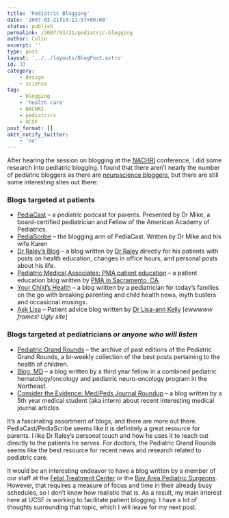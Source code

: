 ```yaml
---
title: 'Pediatric Blogging'
date: '2007-03-21T14:11:57+00:00'
status: publish
permalink: /2007/03/21/pediatric-blogging
author: Colin
excerpt: ''
type: post
layout: '../../layouts/BlogPost.astro'
id: 33
category:
    - design
    - science
tag:
    - blogging
    - 'health care'
    - NACHRI
    - pediatrics
    - UCSF
post_format: []
aktt_notify_twitter:
    - 'no'
---
```

After hearing the session on blogging at the [NACHRI](https://www.childrenshospitals.net) conference, I did some research into pediatric blogging. I found that there aren’t nearly the number of pediatric bloggers as there are [neuroscience bloggers](https://neurophilosophy.wordpress.com/2007/02/24/neuroscience-blogs/), but there are still some interesting sites out there:

### Blogs targeted at patients

- [PediaCast](https://www.pediascribe.com/podcast/) – a pediatric podcast for parents. Presented by Dr Mike, a board-certified pediatrician and Fellow of the American Academy of Pediatrics.
- [PediaScribe](https://www.pediascribe.com/) – the blogging arm of PediaCast. Written by Dr Mike and his wife Karen
- [Dr Raley’s Blog](https://brianraleymd.typepad.com/dr_raleys_blog/) – a blog written by [Dr Raley](https://brianraleymd.com/) directly for his patients with posts on health education, changes in office hours, and personal posts about his life.
- [Pediatric Medical Associates: PMA patient education](https://www.kiddoc.com/blog/) – a patient education blog written by [PMA in Sacramento, CA](https://www.kiddoc.com/).
- [Your Child’s Health](https://yourchildshealth.blogspot.com/) – a blog written by a pediatrician for today’s families on the go with breaking parenting and child health news, myth busters and occasional musings.
- [Ask Lisa](https://pediatricadvice.net/pediatricadviceblog.html) – Patient advice blog written by [Dr Lisa-ann Kelly](https://www.pediatricadvice.net/) \[*ewwwww frames! Ugly site*\]

### Blogs targeted at pediatricians *or anyone who will listen*

- [Pediatric Grand Rounds](https://pgrarchive.blogspot.com/) – the archive of past editions of the Pediatric Grand Rounds, a bi-weekly collection of the best posts pertaining to the health of children.
- [Blog, MD](https://blogmd.samblackman.org/) – a blog written by a third year fellow in a combined pediatric hematology/oncology and pediatric neuro-oncology program in the Northeast.
- [Consider the Evidence: Med/Peds Journal Roundup](https://medblog.wordpress.com/) – a blog written by a 5th year medical student (aka intern) about recent interesting medical journal articles

It’s a fascinating assortment of blogs, and there are more out there. PediaCast/PediaScribe seems like it is definitely a great resource for parents. I like Dr Raley’s personal touch and how he uses it to reach out directly to the patients he serves. For doctors, the Pediatric Grand Rounds seems like the best resource for recent news and research related to pediatric care.

It would be an interesting endeavor to have a blog written by a member of our staff at the [Fetal Treatment Center](https://fetus.ucsfmedicalcenter.org/) or the [Bay Area Pediatric Surgeons](https://www.pedsurg.ucsf.edu/). However, that requires a measure of focus and time in their already busy schedules, so I don’t know how realistic that is. As a result, my main interest here at UCSF is working to facilitate patient blogging. I have a lot of thoughts surrounding that topic, which I will leave for my next post.
